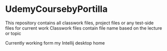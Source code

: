 # UdemyCoursebyPortilla
This repository contains all classwork files, project files or any test-side files for current work
Classwork files contain file name based on the lecture or topic

Currently working form my Intellij desktop home
